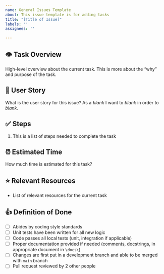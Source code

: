 ```yaml
---
name: General Issues Template
about: This issue template is for adding tasks
title: "[Title of Issue]"
labels: ''
assignees: ''

---
```


## 👁️ Task Overview

High-level overview about the current task. This is more about the “why” and purpose of the task.

## 📖 User Story

What is the user story for this issue? As a _blank_ I want to _blank_ in order to _blank_.

## ✅ Steps

1. This is a list of steps needed to complete the task

## ⏰ Estimated Time

How much time is estimated for this task?

## ⭐ Relevant Resources

- List of relevant resources for the current task

## 👍 Definition of Done
- [ ] Abides by coding style standards
- [ ] Unit tests have been written for all new logic
- [ ] Code passes all local tests (unit, integration if applicable)
- [ ] Proper documentation provided if needed (comments, docstrings, in appropriate document in `\docs\`)
- [ ] Changes are first put in a development branch and able to be merged with `main` branch
- [ ] Pull request reviewed by 2 other people
